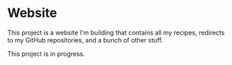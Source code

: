# Website

This project is a website I'm building that contains all my recipes, redirects to my GitHub repositories, and a bunch of other stuff.

This project is in progress.
